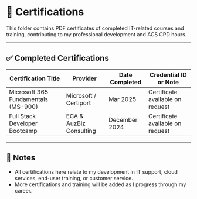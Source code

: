 # 📜 Certifications

This folder contains PDF certificates of completed IT-related courses and training, contributing to my professional development and ACS CPD hours.

---

## ✅ Completed Certifications

| Certification Title                              | Provider             | Date Completed | Credential ID or Note           |
|--------------------------------------------------|----------------------|----------------|---------------------------------|
| Microsoft 365 Fundamentals (MS-900)              | Microsoft / Certiport| Mar 2025       | Certificate available on request |
| Full Stack Developer Bootcamp                    | ECA & AuzBiz Consulting | December 2024 | Certificate available on request |

---

## 📎 Notes
- All certifications here relate to my development in IT support, cloud services, end-user training, or customer service.
- More certifications and training will be added as I progress through my career.

